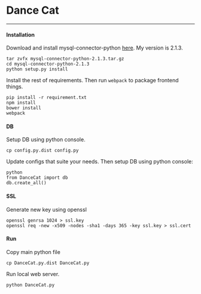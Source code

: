 # Dance Cat
-----------
#### Installation

Download and install mysql-connector-python [here](https://dev.mysql.com/downloads/connector/python/). My version is 2.1.3.
```
tar zvfx mysql-connector-python-2.1.3.tar.gz
cd mysql-connector-python-2.1.3
python setup.py install
```

Install the rest of requirements. Then run `webpack` to package frontend things.
```
pip install -r requirement.txt
npm install
bower install
webpack
```

#### DB

Setup DB using python console.

`cp config.py.dist config.py`

Update configs that suite your needs. Then setup DB using python console:
```
python
from DanceCat import db
db.create_all()
```

#### SSL

Generate new key using openssl
```
openssl genrsa 1024 > ssl.key
openssl req -new -x509 -nodes -sha1 -days 365 -key ssl.key > ssl.cert
```

#### Run

Copy main python file

`cp DanceCat.py.dist DanceCat.py`

Run local web server.

`python DanceCat.py`
